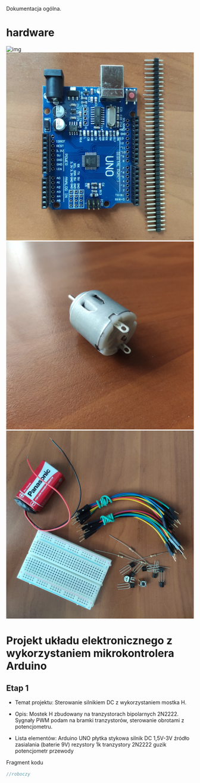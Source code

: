 Dokumentacja ogólna.

# hardware

![img](./schemat-4tranz.png)
![img](./1e.jpg)
![img](./2e.jpg)
![img](./3e.jpg)

# Projekt układu elektronicznego z wykorzystaniem mikrokontrolera Arduino

## Etap 1

-   Temat projektu:
    Sterowanie silnikiem DC z wykorzystaniem mostka H.

-   Opis: 
    Mostek H zbudowany na tranzystorach bipolarnych 2N2222.
    Sygnały PWM podam na bramki tranzystorów, sterowanie obrotami z potencjometru.

-   Lista elementów:
    Arduino UNO
    płytka stykowa
    silnik DC 1,5V-3V
    źródło zasialania (baterie 9V)
    rezystory 1k
    tranzystory 2N2222
    guzik
    potencjometr
    przewody

Fragment kodu

```cpp
//roboczy
```